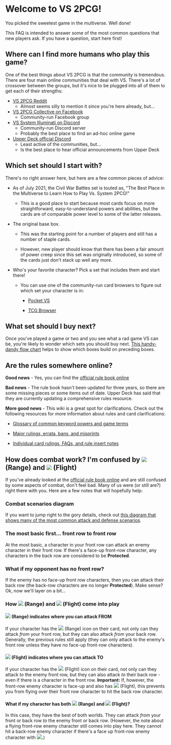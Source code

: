 # Welcome to VS 2PCG!
You picked the sweetest game in the multiverse. Well done!

This FAQ is intended to answer some of the most common questions that new players ask. If you have a question, start here first!

## Where can I find more humans who play this game?
One of the best things about VS 2PCG is that the community is tremendous. There are four main online communities that deal with VS. There's a lot of crossover between the groups, but it's nice to be plugged into all of them to get each of their strengths:

 - [VS 2PCG Reddit](https://www.reddit.com/r/VS2PCG/)
	 - Almost seems silly to mention it since you're here already, but...
 - [VS 2PCG Collective on Facebook](https://www.facebook.com/groups/860168987351982)
	 - Community-run Facebook group
 - [VS System Illuminati on Discord](https://discord.gg/yDB9MDfm)
	 - Community-run Discord server
	 - Probably the best place to find an ad-hoc online game
 - [Upper Deck official Discord](https://discord.gg/uHMaBXWD)
	 - Least active of the communities, but...
	 - Is the best place to hear official announcements from Upper Deck
 

## Which set should I start with? 
There's no right answer here, but here are a few common pieces of advice:

- As of July 2021, the Civil War Battles set is touted as, "The Best Place in the Multiverse to Learn How to Play Vs. System 2PCG!” 
	
	- This is a good place to start because most cards focus on more straightforward, easy-to-understand powers and abilities, but the cards are of comparable power level to some of the latter releases.

- The original base box.
	
	- This was the starting point for a number of players and still has a number of staple cards. 
	
	- However, new player should know that there has been a fair amount of power creep since this set was originally introduced, so some of the cards just don't stack up well any more.

- Who's your favorite character? Pick a set that includes them and start there!
	
	- You can use one of the community-run card browsers to figure out which set your character is in:
		
		- [Pocket VS](https://pocketvs.web.app/#/)
		
		- [TCG Browser](http://vs.tcgbrowser.com/)

## What set should I buy next? 
Once you've played a game or two and you see what a rad game VS can be, you're likely to wonder which sets you should buy next. [This handy-dandy flow chart](https://www.reddit.com/r/vs2pcg/wiki/whatsetnext) helps to show which boxes build on preceding boxes. 

## Are the rules somewhere online?
**Good news** - Yes, you can find the [official rule book online](https://docs.google.com/document/u/0/d/1nF6Wh6sNSTgopLu9-3p4P58LSq-pC-bxInOnBTvhRwc/mobilebasic)

**Bad news** - The rule book hasn't been updated for three years, so there are some missing pieces or some items out of date. Upper Deck has said that they are currently updating a comprehensive rules resource.

**More good news** - This wiki is a great spot for clarifications. Check out the following resources for more information about rules and card clarifications:

- [Glossary of common keyword powers and game terms](http://www.reddit.com/r/vs2pcg/wiki/glossary)

- [Major rulings, errata, bans, and misprints](https://www.reddit.com/r/vs2pcg/wiki/rulings)

- [Individual card rulings, FAQs, and rule insert notes](http://www.reddit.com/r/vs2pcg/wiki/rules-insert)

## How does combat work? I'm confused by ![](%%Range%%) (Range) and ![](%%Flight%%) (Flight)
If you've already looked at the [official rule book online](https://docs.google.com/document/u/0/d/1nF6Wh6sNSTgopLu9-3p4P58LSq-pC-bxInOnBTvhRwc/mobilebasic) and are still confused by some aspects of combat, don't feel bad. Many of us were (or still are?) right there with you. Here are a few notes that will hopefully help:

### Combat scenarios diagram
If you want to jump right to the gory details, check out [this diagram that shows many of the most common attack and defense scenarios](https://drive.google.com/file/d/1jf0-omCPcbpdqMTpQDRgiqGoCMIGVphS/view?usp=sharing). 

### The most basic first... front row to front row
At the most basic, a character in your front row can attack an enemy character in their front row. If there's a face-up front-row character, any characters in the back row are considered to be **Protected**.

### What if my opponent has no front row?
If the enemy has no face-up front row characters, then you can attack their back row (the back-row characters are no longer **Protected**). Make sense? Ok, now we'll layer on a bit...

### How ![](%%Range%%) (Range) and ![](%%Flight%%) (Flight) come into play

#### ![](%%Range%%)  (Range) indicates where you can attack FROM
If your character has the ![](%%Range%%) (Range) icon on their card, not only can they attack *from* your front row, but they can also attack *from* your back row. Generally, the previous rules still apply (they can only attack to the enemy's front row unless they have no face-up front-row characters).

####  ![](%%Flight%%)  (Flight) indicates where you can attack TO
If your character has the ![](%%Flight%%) (Flight) icon on their card, not only can they attack *to* the enemy front row, but they can also attack *to* their back row - even if there is a character in the front row. **Important:** If, however, the front-row enemy character is face-up and also has ![](%%Flight%%) (Flight), this prevents you from flying over their front row character to hit the back row character.

#### What if my character has both ![](%%Range%%) (Range) and ![](%%Flight%%) (Flight)?
In this case, they have the best of both worlds. They can attack *from* your front or back row *to* the enemy front or back row. (However, the note about a flying front-row enemy character still comes into play here. They cannot hit a back-row enemy character if there's a face up front-row enemy character with ![](%%Flight%%).)
<!--stackedit_data:
eyJoaXN0b3J5IjpbNzMxNzY4NDA1LDE2NjU5MDMxNzcsLTE4OT
A4MTc0MjgsNzAzMjI1Mzc0LC0xMjA2NTE1NTM4XX0=
-->